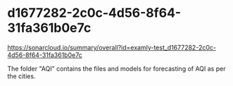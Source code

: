 # d1677282-2c0c-4d56-8f64-31fa361b0e7c
https://sonarcloud.io/summary/overall?id=examly-test_d1677282-2c0c-4d56-8f64-31fa361b0e7c

The folder "AQI" contains the files and models for forecasting of AQI as per the cities.
